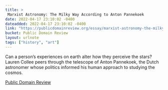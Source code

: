 ```yaml
---
title: > 
 Marxist Astronomy: The Milky Way According to Anton Pannekoek
date: 2022-04-17 23:10:02 -0400
dateadded: 2022-04-17 23:10:02 -0400
link: "https://publicdomainreview.org/essay/marxist-astronomy-the-milky-way-according-to-anton-pannekoek"
bucket: Public Domain Review
layout: urlnote
tags: ["history", "art"]
--- 
```

Can a person’s experiences on earth alter how they perceive the stars? Lauren Collee peers through the telescope of Anton Pannekoek, the Dutch astronomer whose politics informed his human approach to studying the cosmos.
 <!-- end excerpt --> 
<div class='bucket'><a class='internal-link' href='/buckets/public-domain-review'>Public Domain Review</a></div> 
